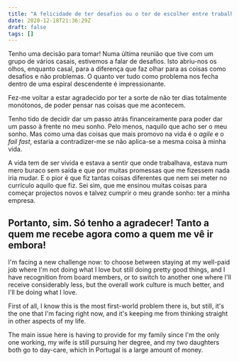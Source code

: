 ```yaml
---
title: "A felicidade de ter desafios ou o ter de escolher entre trabalhos"
date: 2020-12-18T21:36:29Z
draft: false
tags: []
---
```


Tenho uma decisão para tomar! Numa última reunião que tive com um grupo de vários casais, estivemos a falar de desafios. Isto abriu-nos os olhos, enquanto casal, para a diferença que faz olhar para as coisas como desafios e não problemas. O quanto ver tudo como problema nos fecha dentro de uma espiral descendente é impressionante.

Fez-me voltar a estar agradecido por ter a sorte de não ter dias totalmente monótonos, de poder pensar nas coisas que me acontecem.

Tenho tido de decidir dar um passo atrás financeiramente para poder dar um passo à frente no meu sonho. Pelo menos, naquilo que acho ser o meu sonho. Mas como uma das coisas que mais promovo na vida é o *agile* e o *fail fast*, estaria a contradizer-me se não aplica-se a mesma coisa à minha vida.

A vida tem de ser vivida e estava a sentir que onde trabalhava, estava num mero buraco sem saída e que por muitas promessas que me fizessem nada iria mudar. E o pior é que fiz tantas coisas diferentes que nem sei meter no currículo aquilo que fiz. Sei sim, que me ensinou muitas coisas para começar projectos novos e talvez cumprir o meu grande sonho: ter a minha empresa.

Portanto, sim. Só tenho a agradecer! Tanto a quem me recebe agora como a quem me vê ir embora!
----
I'm facing a new challenge now: to choose between staying at my well-paid job where I'm not doing what I love but still doing pretty good things, and I have recognition from board members, or to switch to another one where I'll receive considerably less, but the overall work culture is much better, and I'll be doing what I love.

First of all, I know this is the most first-world problem there is, but still, it's the one that I'm facing right now, and it's keeping me from thinking straight in other aspects of my life.

The main issue here is having to provide for my family since I'm the only one working, my wife is still pursuing her degree, and my two daughters both go to day-care, which in Portugal is a large amount of money.